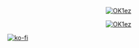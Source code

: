 
  <p align="center">
    <a href="https://discord.com/users/917110675220865025">
        <img title="OK1ez" alt="OK1ez" src="https://discord.c99.nl/widget/theme-4/917110675220865025.png"/>
    </a>
</p> 


  <p align="center">
    <a href="https://ko-fi.com/Y8Y6F3EGV">
        <img title="OK1ez" alt="OK1ez" src="https://ko-fi.com/img/githubbutton_sm.svg"/>
    </a>
</p> 


[![ko-fi](https://ko-fi.com/img/githubbutton_sm.svg)](https://ko-fi.com/Y8Y6F3EGV)







